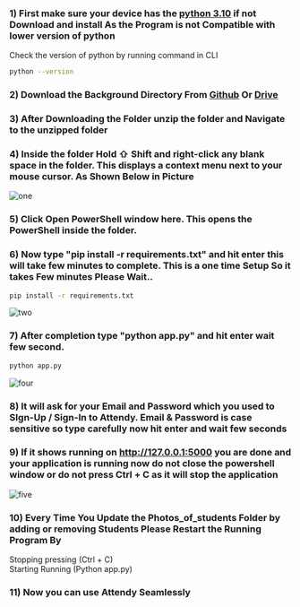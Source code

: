 
### 1) First make sure your device has the [python 3.10](https://www.python.org/downloads/) if not Download and install As the Program is not Compatible with lower version of python

Check the version of python by running command in CLI

```bash
python --version
```

### 2) Download the Background Directory From [Github](https://github.com/prasantgupta52/Attendy-Background) Or [Drive](https://drive.google.com/drive/folders/1mM41dwB-6cSmdGtNPo22yY9qO00wE_fI?usp=sharing)

### 3) After Downloading the Folder unzip the folder and Navigate to the unzipped folder

### 4) Inside the folder Hold ⇧ Shift and right-click any blank space in the folder. This displays a context menu next to your mouse cursor. As Shown Below in Picture
          
![one](assets/1.png)
          
### 5) Click Open PowerShell window here. This opens the PowerShell inside the folder.

### 6) Now type "pip install -r requirements.txt" and hit enter this will take few minutes to complete. This is a one time Setup So it takes Few minutes Please Wait..

```bash
pip install -r requirements.txt
```

![two](assets/2.png)
   
### 7) After completion type "python app.py" and hit enter wait few second.

```bash
python app.py
```
          
![four](assets/4.png)
          
### 8) It will ask for your Email and Password which you used to SIgn-Up / Sign-In to Attendy. Email & Password is case sensitive so type carefully now hit enter and wait few seconds
 
### 9) If it shows running on http://127.0.0.1:5000 you are done and your application is running now do not close the powershell window or do not press Ctrl + C as it will  stop the application
         
![five](assets/5.png)

### 10) Every Time You Update the Photos_of_students Folder by adding or removing Students Please Restart the Running Program By <br />
Stopping pressing (Ctrl + C)<br />
Starting Running (Python app.py)

### 11) Now you can use Attendy Seamlessly
